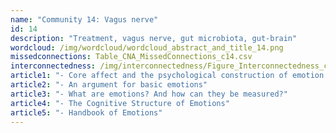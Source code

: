 ```yaml
---
name: "Community 14: Vagus nerve"
id: 14
description: "Treatment, vagus nerve, gut microbiota, gut-brain"
wordcloud: /img/wordcloud/wordcloud_abstract_and_title_14.png
missedconnections: Table_CNA_MissedConnections_c14.csv
interconnectedness: /img/interconnectedness/Figure_Interconnectedness_c14.png
article1: "- Core affect and the psychological construction of emotion."
article2: "- An argument for basic emotions"
article3: "- What are emotions? And how can they be measured?"
article4: "- The Cognitive Structure of Emotions"
article5: "- Handbook of Emotions"
---
```

